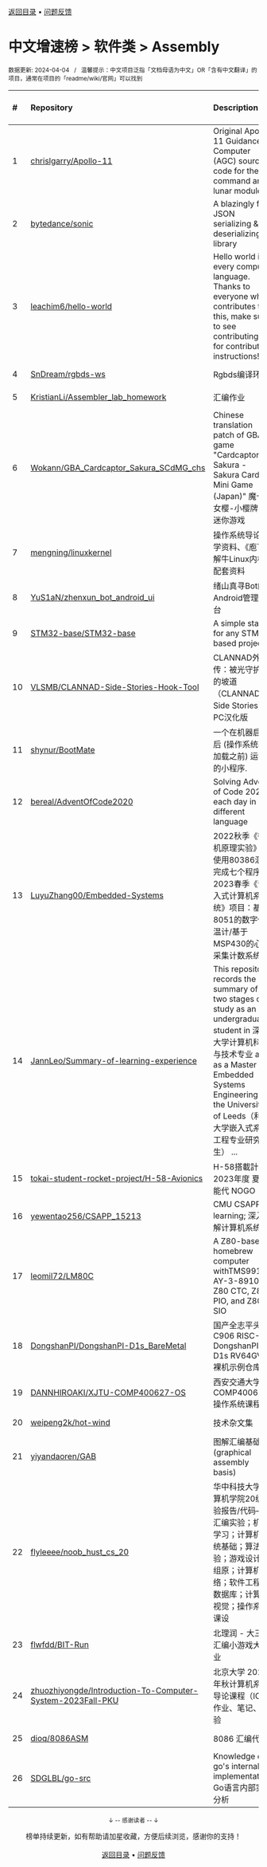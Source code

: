 <a href="https://github.com/GrowingGit/GitHub-Chinese-Top-Charts#github中文排行榜">返回目录</a> • <a href="/content/docs/feedback.md">问题反馈</a>

# 中文增速榜 > 软件类 > Assembly
<sub>数据更新: 2024-04-04&nbsp;&nbsp;&nbsp;/&nbsp;&nbsp;&nbsp;温馨提示：中文项目泛指「文档母语为中文」OR「含有中文翻译」的项目，通常在项目的「readme/wiki/官网」可以找到</sub>

|#|Repository|Description|Stars|Average daily growth|Updated|
|:-|:-|:-|:-|:-|:-|
|1|[chrislgarry/Apollo-11](https://github.com/chrislgarry/Apollo-11)|Original Apollo 11 Guidance Computer (AGC) source code for the command and lunar modules.|56307|15|2024-03-10|
|2|[bytedance/sonic](https://github.com/bytedance/sonic)|A blazingly fast JSON serializing & deserializing library|6215|6|2024-04-03|
|3|[leachim6/hello-world](https://github.com/leachim6/hello-world)|Hello world in every computer language.  Thanks to everyone who contributes to this, make sure to see contributing.md for contribution instructions!|10572|2|2024-03-22|
|4|[SnDream/rgbds-ws](https://github.com/SnDream/rgbds-ws)|Rgbds编译环境|3|1|2024-03-31|
|5|[KristianLi/Assembler_lab_homework](https://github.com/KristianLi/Assembler_lab_homework)|汇编作业|2|0|2023-12-21|
|6|[Wokann/GBA_Cardcaptor_Sakura_SCdMG_chs](https://github.com/Wokann/GBA_Cardcaptor_Sakura_SCdMG_chs)|Chinese translation patch of GBA game "Cardcaptor Sakura - Sakura Card de Mini Game (Japan)" 魔卡少女樱-小樱牌的迷你游戏|4|0|2023-11-07|
|7|[mengning/linuxkernel](https://github.com/mengning/linuxkernel)|操作系统导论教学资料、《庖丁解牛Linux内核》配套资料|253|0|2024-03-20|
|8|[YuS1aN/zhenxun_bot_android_ui](https://github.com/YuS1aN/zhenxun_bot_android_ui)|绪山真寻Bot的Android管理后台|6|0|2024-04-01|
|9|[STM32-base/STM32-base](https://github.com/STM32-base/STM32-base)|A simple start for any STM32 based project.|329|0|2024-01-18|
|10|[VLSMB/CLANNAD-Side-Stories-Hook-Tool](https://github.com/VLSMB/CLANNAD-Side-Stories-Hook-Tool)|CLANNAD外传：被光守护着的坡道（CLANNAD Side Stories） PC汉化版|13|0|2023-11-10|
|11|[shynur/BootMate](https://github.com/shynur/BootMate)|一个在机器启动后 (操作系统被加载之前) 运行的小程序.|3|0|2023-10-08|
|12|[bereal/AdventOfCode2020](https://github.com/bereal/AdventOfCode2020)|Solving Advent of Code 2020, each day in a different language|24|0|2023-12-09|
|13|[LuyuZhang00/Embedded-Systems](https://github.com/LuyuZhang00/Embedded-Systems)|2022秋季《微机原理实验》：使用80386汇编完成七个程序。2023春季《嵌入式计算机系统》项目：基于8051的数字体温计/基于MSP430的心电采集计数系统|2|0|2023-11-01|
|14|[JannLeo/Summary-of-learning-experience](https://github.com/JannLeo/Summary-of-learning-experience)|This repository records the summary of my two stages of study as an undergraduate student in 深圳大学计算机科学与技术专业 and as a Master in Embedded Systems Engineering at the University of Leeds（利兹大学嵌入式系统工程专业研究生） ...|3|0|2024-04-03|
|15|[tokai-student-rocket-project/H-58-Avionics](https://github.com/tokai-student-rocket-project/H-58-Avionics)|H-58搭載計器   2023年度 夏季 能代 NOGO|3|0|2023-11-13|
|16|[yewentao256/CSAPP_15213](https://github.com/yewentao256/CSAPP_15213)|CMU CSAPP learning; 深入理解计算机系统|7|0|2024-01-14|
|17|[leomil72/LM80C](https://github.com/leomil72/LM80C)|A Z80-based homebrew computer withTMS9918, AY-3-8910, Z80 CTC, Z80 PIO, and Z80 SIO|93|0|2024-01-13|
|18|[DongshanPI/DongshanPI-D1s_BareMetal](https://github.com/DongshanPI/DongshanPI-D1s_BareMetal)|国产全志平头哥C906 RISC-V DongshanPI-D1s RV64GVC 裸机示例仓库！|6|0|2024-03-27|
|19|[DANNHIROAKI/XJTU-COMP400627-OS](https://github.com/DANNHIROAKI/XJTU-COMP400627-OS)|西安交通大学COMP400627操作系统课程|4|0|2024-02-01|
|20|[weipeng2k/hot-wind](https://github.com/weipeng2k/hot-wind)|技术杂文集|32|0|2024-03-26|
|21|[yiyandaoren/GAB](https://github.com/yiyandaoren/GAB)|图解汇编基础 (graphical assembly basis)|8|0|2024-01-21|
|22|[flyleeee/noob_hust_cs_20](https://github.com/flyleeee/noob_hust_cs_20)|华中科技大学计算机学院20级实验报告/代码——汇编实验；机器学习；计算机系统基础；算法实验；游戏设计；组原；计算机网络；软件工程；数据库；计算机视觉；操作系统课设|14|0|2023-12-16|
|23|[flwfdd/BIT-Run](https://github.com/flwfdd/BIT-Run)|北理润 - 大三上汇编小游戏大作业|3|0|2023-12-22|
|24|[zhuozhiyongde/Introduction-To-Computer-System-2023Fall-PKU](https://github.com/zhuozhiyongde/Introduction-To-Computer-System-2023Fall-PKU)|北京大学 2023 年秋计算机系统导论课程（ICS）作业、笔记、经验|31|0|2024-02-13|
|25|[dioq/8086ASM](https://github.com/dioq/8086ASM)|8086 汇编代码|3|0|2024-03-12|
|26|[SDGLBL/go-src](https://github.com/SDGLBL/go-src)|Knowledge of go's internal implementation Go语言内部实现分析|7|0|2023-10-12|

<div align="center">
    <p><sub>↓ -- 感谢读者 -- ↓</sub></p>
    榜单持续更新，如有帮助请加星收藏，方便后续浏览，感谢你的支持！
</div>

<br/>

<div align="center"><a href="https://github.com/GrowingGit/GitHub-Chinese-Top-Charts#github中文排行榜">返回目录</a> • <a href="/content/docs/feedback.md">问题反馈</a></div>
